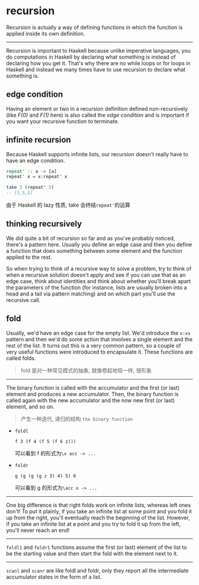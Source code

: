 # recursion

Recursion is actually a way of defining functions in which the function is applied inside its own definition.

---

Recursion is important to Haskell because unlike imperative languages, you do computations in Haskell by declaring what something is instead of declaring how you get it. That's why there are no while loops or for loops in Haskell and instead we many times have to use recursion to declare what something is.

## edge condition

Having an element or two in a recursion definition defined non-recursively (like _F(0)_ and _F(1)_ here) is also called the _edge condition_ and is important if you want your recursive function to terminate.

## infinite recursion

Because Haskell supports infinite lists, our recursion doesn't really have to have an edge condition.

```hs
repeat' :: a -> [a]
repeat' x = x:repeat' x
```

```hs
take 3 (repeat' 5)
-- [5,5,5]
```

由于 Haskell 的 lazy 性质, take 会终结`repeat'`的运算

## thinking recursively

We did quite a bit of recursion so far and as you've probably noticed, there's a pattern here. Usually you define an edge case and then you define a function that does something between some element and the function applied to the rest.

So when trying to think of a recursive way to solve a problem, try to think of when a recursive solution doesn't apply and see if you can use that as an edge case, think about identities and think about whether you'll break apart the parameters of the function (for instance, lists are usually broken into a head and a tail via pattern matching) and on which part you'll use the recursive call.

## fold

Usually, we'd have an edge case for the empty list. We'd introduce the `x:xs` pattern and then we'd do some action that involves a single element and the rest of the list. It turns out this is a very common pattern, so a couple of very useful functions were introduced to encapsulate it. These functions are called folds.

> fold 是对一种常见模式的抽象, 就像卷起地毯一样, 很形象

---

The binary function is called with the accumulator and the first (or last) element and produces a new accumulator. Then, the binary function is called again with the new accumulator and the now new first (or last) element, and so on.

> 产生一种迭代, 递归的结构 `the binary function`

- `foldl`

  `f 3 (f 4 (f 5 (f 6 z)))`

  可以看到 f 的形式为`\x acc -> ...`

- `foldr`

  `g (g (g (g z 3) 4) 5) 6`

  可以看到 g 的形式为`\acc x -> ...`

---

One big difference is that right folds work on infinite lists, whereas left ones don't! To put it plainly, if you take an infinite list at some point and you fold it up from the right, you'll eventually reach the beginning of the list. However, if you take an infinite list at a point and you try to fold it up from the left, you'll never reach an end!

---

`foldl1` and `foldr1` functions assume the first (or last) element of the list to be the starting value and then start the fold with the element next to it.

---

`scanl` and `scanr` are like foldl and foldr, only they report all the intermediate accumulator states in the form of a list.
